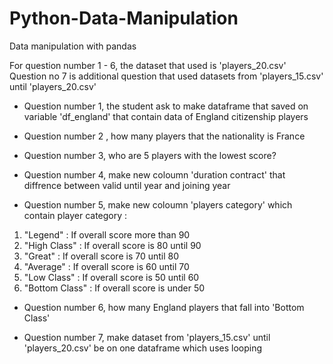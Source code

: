 # Python-Data-Manipulation
Data manipulation with pandas

For question number 1 - 6, the dataset that used is 'players_20.csv'
Question no 7 is additional question that used datasets from 'players_15.csv' until 'players_20.csv'

* Question number 1, the student ask to make dataframe that saved on variable 'df_england' that contain data of England citizenship players

* Question number 2 , how many players that the nationality is France

* Question number 3, who are 5 players with the lowest score?

* Question number 4, make new coloumn 'duration contract' that diffrence between valid until year and joining year

* Question number 5, make new coloumn 'players category' which contain player category :
1. "Legend" : If overall score more than 90
2. "High Class" : If overall score is 80 until 90
3. "Great" : If overall score is 70 until 80
4. "Average" : If overall score is 60 until 70
5. "Low Class" : If overall score is 50 until 60
6. "Bottom Class" : If overall score is under 50

* Question number 6, how many England players that fall into 'Bottom Class'

* Question number 7, make dataset from 'players_15.csv' until 'players_20.csv' be on one dataframe which uses looping

